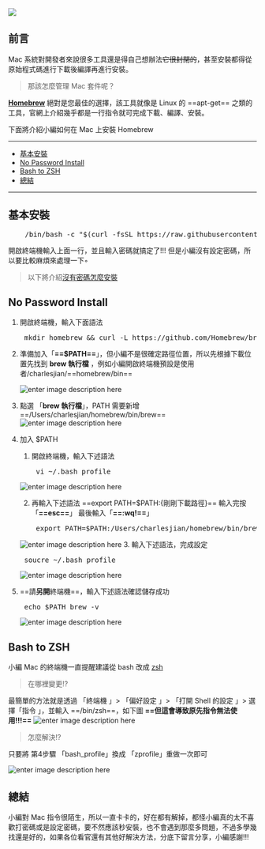 <div  class="mdtable"></div>

<img  src="https://github.com/JianTodo/BloggerUsage/blob/master/0017.Git%20install/Mac/17.png?raw=true"  />

## 前言
Mac 系統對開發者來說很多工具還是得自己想辦法~~它很封閉的~~，甚至安裝都得從原始程式碼進行下載後編譯再進行安裝。
> 那該怎麼管理 Mac 套件呢？

**[Homebrew](https://brew.sh/)** 絕對是您最佳的選擇，該工具就像是 Linux 的  ==apt-get==  之類的工具，官網上介紹幾乎都是一行指令就可完成下載、編譯、安裝。

下面將介紹小編如何在 Mac 上安裝 Homebrew 
<!--more-->
<hr>
<div class="headline">

 - <a href="#基本安裝">基本安裝</a>
 - <a href="#no-password-install">No Password Install</a>
 - <a href="#bash-to-zsh">Bash to ZSH</a>
 - <a href="#總結">總結</a>
</div>
<hr>

## 基本安裝

<pre  class="brush:shell;">
	/bin/bash -c "$(curl -fsSL https://raw.githubusercontent.com/Homebrew/install/HEAD/install.sh)"
</pre>
開啟終端機輸入上面一行，並且輸入密碼就搞定了!!! 但是小編沒有設定密碼，所以要比較麻煩來處理一下◦

> 以下將介紹[沒有密碼怎麼安裝](https://docs.brew.sh/Installation#untar-anywhere)

## No Password Install

1. 開啟終端機，輸入下面語法
	<pre  class="brush:shell;">
	mkdir homebrew && curl -L https://github.com/Homebrew/brew/tarball/master | tar xz --strip 1 -C homebrew
</pre>

2. 準備加入「**==$PATH==**」，但小編不是很確定路徑位置，所以先根據下載位置先找到 **brew 執行檔** ，例如小編開啟終端機預設是使用者/charlesjian/==homebrew/bin==
	
	![enter image description here](https://github.com/JianTodo/BloggerUsage/blob/master/0017.Git%20install/Mac/18.png?raw=true)

3. 點選 「**brew 執行檔**」，PATH 需要新增 ==/Users/charlesjian/homebrew/bin/brew==
	![enter image description here](https://github.com/JianTodo/BloggerUsage/blob/master/0017.Git%20install/Mac/19.png?raw=true)

4. 加入 $PATH 
	1. 開啟終端機，輸入下述語法
		<pre  class="brush:shell;">
		vi ~/.bash_profile
	</pre>												![enter image description here](https://github.com/JianTodo/BloggerUsage/blob/master/0017.Git%20install/Mac/20.png?raw=true)

	2. 再輸入下述語法
		==export PATH=$PATH:{剛剛下載路徑}==
	輸入完按「**==esc==**」
	最後輸入「**==:wq!==**」
		
		<pre  class="brush:shell;">
		export PATH=$PATH:/Users/charlesjian/homebrew/bin/brew
	</pre>	
	
	![enter image description here](https://github.com/JianTodo/BloggerUsage/blob/master/0017.Git%20install/Mac/21.png?raw=true)
	3. 輸入下述語法，完成設定
		<pre  class="brush:shell;">
		soucre ~/.bash_profile
	</pre>	

	![enter image description here](https://github.com/JianTodo/BloggerUsage/blob/master/0017.Git%20install/Mac/22.png?raw=true)
5. ==請**另開**終端機==，輸入下述語法確認儲存成功
		<pre  class="brush:shell;">
		echo $PATH
		brew -v
	</pre>
	
	![enter image description here](https://github.com/JianTodo/BloggerUsage/blob/master/0017.Git%20install/Mac/23.png?raw=true)

## Bash to ZSH

小編 Mac 的終端機一直提醒建議從 bash 改成 [zsh](https://en.wikipedia.org/wiki/Z_shell)

> 在哪裡變更!?

最簡單的方法就是透過 「終端機 」> 「偏好設定 」> 「打開 Shell 的設定 」> 選擇「指令 」，並輸入 ==/bin/zsh==，如下圖
**==但這會導致原先指令無法使用!!!==**
![enter image description here](https://github.com/JianTodo/BloggerUsage/blob/master/0017.Git%20install/Mac/24.png?raw=true)

> 怎麼解決!?

只要將 第4步驟 「bash_profile」換成 「zprofile」重做一次即可

![enter image description here](https://github.com/JianTodo/BloggerUsage/blob/master/0017.Git%20install/Mac/25.png?raw=true)

## 總結
小編對 Mac 指令很陌生，所以一直卡卡的，好在都有解掉，都怪小編真的太不喜歡打密碼或是設定密碼，要不然應該秒安裝，也不會遇到那麼多問題，不過多學幾找還是好的，如果各位看官還有其他好解決方法，分底下留言分享，小編感謝!!!